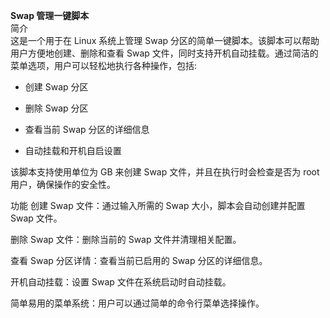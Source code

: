 **Swap 管理一键脚本**\
简介\
这是一个用于在 Linux 系统上管理 Swap 分区的简单一键脚本。该脚本可以帮助用户方便地创建、删除和查看 Swap 文件，同时支持开机自动挂载。通过简洁的菜单选项，用户可以轻松地执行各种操作，包括:

- 创建 Swap 分区

- 删除 Swap 分区

- 查看当前 Swap 分区的详细信息

- 自动挂载和开机自启设置

该脚本支持使用单位为 GB 来创建 Swap 文件，并且在执行时会检查是否为 root 用户，确保操作的安全性。

功能
创建 Swap 文件：通过输入所需的 Swap 大小，脚本会自动创建并配置 Swap 文件。

删除 Swap 文件：删除当前的 Swap 文件并清理相关配置。

查看 Swap 分区详情：查看当前已启用的 Swap 分区的详细信息。

开机自动挂载：设置 Swap 文件在系统启动时自动挂载。

简单易用的菜单系统：用户可以通过简单的命令行菜单选择操作。

